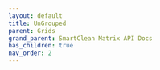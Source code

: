 ```yaml
---
layout: default
title: UnGrouped
parent: Grids
grand_parent: SmartClean Matrix API Docs
has_children: true
nav_order: 2
---
```


